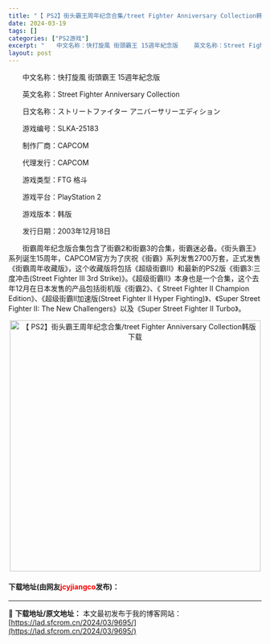 ```yaml
---
title: "【 PS2】街头霸王周年纪念合集/treet Fighter Anniversary Collection韩版 下载"
date: 2024-03-19
tags: []
categories: ["PS2游戏"]
excerpt: "　　中文名称：快打旋風 街頭霸王 15週年紀念版 　　英文名称：Street Fighter Anniversary Collection 　　日文名称：ストリートファイター アニバーサリーエディション 　　游戏编号：SLKA-25183 　　制作厂商：CAPCOM 　　代理发行：CAPCOM 　　&hellip;"
layout: post
---
```


 <p>　　中文名称：快打旋風 街頭霸王 15週年紀念版</p> <p>　　英文名称：Street Fighter Anniversary Collection</p> <p>　　日文名称：ストリートファイター アニバーサリーエディション</p> <p>　　游戏编号：SLKA-25183</p> <p>　　制作厂商：CAPCOM</p> <p>　　代理发行：CAPCOM</p> <p>　　游戏类型：FTG 格斗</p> <p>　　游戏平台：PlayStation 2</p> <p>　　游戏版本：韩版</p> <p>　　发行日期：2003年12月18日</p> <p>　　街霸周年纪念版合集包含了街霸2和街霸3的合集，街霸迷必备。《街头霸王》系列诞生15周年，CAPCOM官方为了庆祝《街霸》系列发售2700万套，正式发售《街霸周年收藏版》，这个收藏版将包括《超级街霸II》和最新的PS2版《街霸3:三度冲击(Street Fighter III 3rd Strike)》。《超级街霸II》本身也是一个合集，这个去年12月在日本发售的产品包括街机版《街霸2》、《 Street Fighter II Champion Edition》、《超级街霸II加速版(Street Fighter II Hyper Fighting)》、《Super Street Fighter II: The New Challengers》以及《Super Street Fighter II Turbo》。</p> <p align="center"><img align="" border="0" src="https://lad.sfcrom.cn/wp-content/uploads/2024/03/20240319_65f998ae57c16.jpg" width="499" alt="【 PS2】街头霸王周年纪念合集/treet Fighter Anniversary Collection韩版 下载" /></p> <p><h4>下载地址(由网友<font color="red">jcyjiangco</font>发布)：</h4></p> 

---
📖 **下载地址/原文地址：** 本文最初发布于我的博客网站：[https://lad.sfcrom.cn/2024/03/9695/](https://lad.sfcrom.cn/2024/03/9695/)
